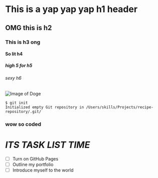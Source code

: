 # This is a yap yap yap h1 header
## OMG this is h2
### This is h3 ong
#### So lit h4
##### high 5 for h5
###### sexy h6

![Image of Doge](https://media-cldnry.s-nbcnews.com/image/upload/newscms/2021_23/3481186/210608-doge-nft-2x1-cs.jpg)

```
$ git init
Initialized empty Git repository in /Users/skills/Projects/recipe-repository/.git/
```

### wow so coded

# _ITS TASK LIST TIME_
- [ ] Turn on GitHub Pages
- [ ] Outline my portfolio
- [ ] Introduce myself to the world
